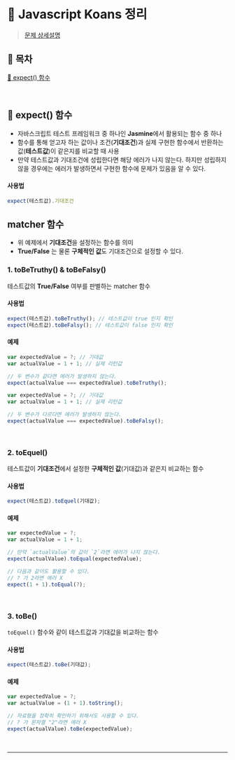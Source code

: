 # :pushpin: Javascript Koans 정리
> [문제 상세설명](https://book.vanillacoding.co/starter-kit/step-5-1/scope-and-hoisting/javascript-koans)

## :pushpin: 목차
[:pushpin: expect() 함수](#pushpin-expect-함수)

<br>

## :pushpin: expect() 함수
- 자바스크립트 테스트 프레임워크 중 하나인 **Jasmine**에서 활용되는 함수 중 하나
- 함수를 통해 얻고자 하는 값이나 조건(**기대조건**)과 실제 구현한 함수에서 반환하는 값(**테스트값**)이 같은지를 비교할 때 사용
- 만약 테스트값과 기대조건에 성립한다면 해당 에러가 나지 않는다. 하지만 성립하지 않을 경우에는 에러가 발생하면서 구현한 함수에 문제가 있음을 알 수 있다.

#### **사용법**
```jsx
expect(테스트값).기대조건
```

## **matcher 함수**
- 위 예제에서 **기대조건**을 설정하는 함수를 의미
- **True/False** 는 물론 **구체적인 값**도 기대조건으로 설정할 수 있다.

### **1. toBeTruthy() & toBeFalsy()**
테스트값의 **True/False** 여부를 판별하는 matcher 함수

#### **사용법**
```jsx
expect(테스트값).toBeTruthy(); // 테스트값이 true 인지 확인
expect(테스트값).toBeFalsy(); // 테스트값이 false 인지 확인
```

#### **예제**
```jsx
var expectedValue = ?; // 기대값
var actualValue = 1 + 1; // 실제 리턴값

// 두 변수가 같다면 에러가 발생하지 않는다.
expect(actualValue === expectedValue).toBeTruthy();
```

```jsx
var expectedValue = ?; // 기대값
var actualValue = 1 + 1; // 실제 리턴값

// 두 변수가 다르다면 에러가 발생하지 않는다.
expect(actualValue === expectedValue).toBeFalsy();
```

<br>

### **2. toEquel()**
테스트값이 **기대조건**에서 설정한 **구체적인 값**(기대값)과 같은지 비교하는 함수

#### **사용법**
```jsx
expect(테스트값).toEquel(기대값);
```

#### **예제**
```jsx
var expectedValue = ?;
var actualValue = 1 + 1;

// 만약 `actualValue`의 값이 `2`라면 에러가 나지 않는다.
expect(actualValue).toEqual(expectedValue);

// 다음과 같이도 활용할 수 있다.
// ? 가 2라면 에러 X
expect(1 + 1).toEqual(?);
```

<br>

### **3. toBe()**
`toEquel()` 함수와 같이 테스트값과 기대값을 비교하는 함수

#### **사용법**
```jsx
expect(테스트값).toBe(기대값);
```

#### **예제**
```jsx
var expectedValue = ?;
var actualValue = (1 + 1).toString();

// 자료형을 정확히 확인하기 위해서도 사용할 수 있다.
// ? 가 문자열 "2"라면 에러 X
expect(actualValue).toBe(expectedValue);
```

<br>

***

<br>



